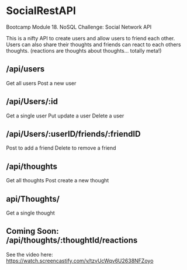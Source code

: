 # SocialRestAPI
Bootcamp Module 18. NoSQL Challenge: Social Network API

This is a nifty API to create users and allow users to friend each other.  Users can also share their thoughts and friends can react to each others thoughts. (reactions are thoughts about thoughts... totally meta!)

## /api/users
Get all users
Post a new user

## /api/Users/:id
Get a single user
Put update a user
Delete a user

## /api/Users/:userID/friends/:friendID
Post to add a friend
Delete to remove a friend

## /api/thoughts
Get all thoughts
Post create a new thought

## api/Thoughts/<thoughtId>
Get a single thought

## Coming Soon: /api/thoughts/:thoughtId/reactions

See the video here: https://watch.screencastify.com/v/tzvUcWqv6U2638NFZoyo
